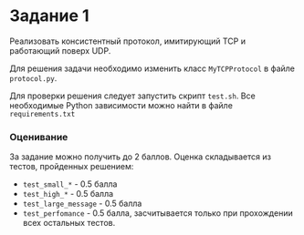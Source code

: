 # Задание 1

Реализовать консистентный протокол, имитирующий TCP и работающий поверх UDP.

Для решения задачи необходимо изменить класс `MyTCPProtocol` в файле `protocol.py`.

Для проверки решения следует запустить скрипт `test.sh`. Все необходимые Python зависимости можно найти в файле `requirements.txt`

### Оценивание

За задание можно получить до 2 баллов. Оценка складывается из тестов, пройденных решением:

* `test_small_*` - 0.5 балла
* `test_high_*` - 0.5 балла
* `test_large_message` - 0.5 балла
* `test_perfomance` - 0.5 балла, засчитывается только при прохождении всех остальных тестов.
